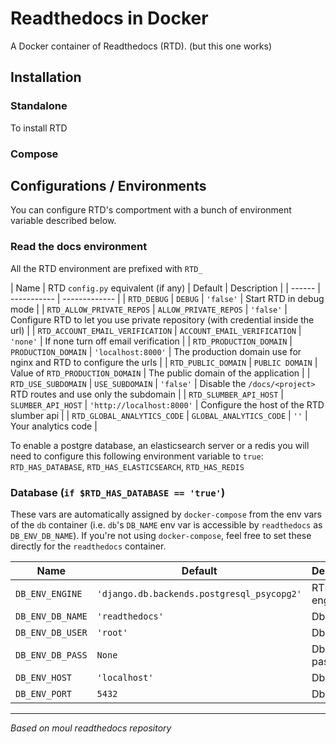 # Readthedocs in Docker

A Docker container of Readthedocs (RTD). (but this one works)

## Installation

### Standalone

To install RTD

### Compose

## Configurations / Environments

You can configure RTD's comportment with a bunch of environment variable described below.

### Read the docs environment

All the RTD environment are prefixed with `RTD_`

| Name                              | RTD `config.py` equivalent (if any) | Default                   | Description |
| ------                            | -----------               | ------------- |
| `RTD_DEBUG`                       | `DEBUG` | `'false'`                   | Start RTD in debug mode |
| `RTD_ALLOW_PRIVATE_REPOS`         | `ALLOW_PRIVATE_REPOS` | `'false'`                   | Configure RTD to let you use private repository (with credential inside the url) |
| `RTD_ACCOUNT_EMAIL_VERIFICATION`  | `ACCOUNT_EMAIL_VERIFICATION` | `'none'`                    | If none turn off email verification |
| `RTD_PRODUCTION_DOMAIN`           | `PRODUCTION_DOMAIN` | `'localhost:8000'`          | The production domain use for nginx and RTD to configure the urls |
| `RTD_PUBLIC_DOMAIN`               | `PUBLIC DOMAIN` | Value of `RTD_PRODUCTION_DOMAIN`  | The public domain of the application |
| `RTD_USE_SUBDOMAIN`               | `USE_SUBDOMAIN` | `'false'`                   | Disable the `/docs/<project>` RTD routes and use only the subdomain |
| `RTD_SLUMBER_API_HOST`            | `SLUMBER_API_HOST` | `'http://localhost:8000'`   | Configure the host of the RTD slumber api |
| `RTD_GLOBAL_ANALYTICS_CODE`       | `GLOBAL_ANALYTICS_CODE` | `''`                      | Your analytics code |

To enable a postgre database, an elasticsearch server or a redis you will need to configure this following environment variable to `true`: `RTD_HAS_DATABASE`, `RTD_HAS_ELASTICSEARCH`, `RTD_HAS_REDIS`

### Database (`if $RTD_HAS_DATABASE == 'true'`)

These vars are automatically assigned by `docker-compose` from the env vars of the `db` container (i.e. `db`'s `DB_NAME` env var is accessible by `readthedocs` as `DB_ENV_DB_NAME`). If you're not using `docker-compose`, feel free to set these directly for the `readthedocs` container.

| Name              | Default                                   | Description |
| ------            | -----------                               | ------------- |
| `DB_ENV_ENGINE`   | `'django.db.backends.postgresql_psycopg2'`| RTD db engine |
| `DB_ENV_DB_NAME`  | `'readthedocs'`                           | Db name |
| `DB_ENV_DB_USER`  | `'root'`                                  | Db user |
| `DB_ENV_DB_PASS`  | `None`                                    | Db password |
| `DB_ENV_HOST`     | `'localhost'`                             | Db host |
| `DB_ENV_PORT`     | `5432`                                    | Db port |



_____________________
*Based on moul readthedocs repository*
